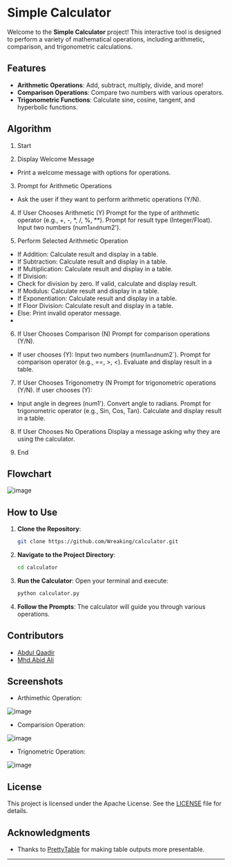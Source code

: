 
# Simple Calculator

Welcome to the **Simple Calculator** project! This interactive tool is designed to perform a variety of mathematical operations, including arithmetic, comparison, and trigonometric calculations.

## Features

- **Arithmetic Operations**: Add, subtract, multiply, divide, and more!
- **Comparison Operations**: Compare two numbers with various operators.
- **Trigonometric Functions**: Calculate sine, cosine, tangent, and hyperbolic functions.

## Algorithm

1. Start

3. Display Welcome Message
- Print a welcome message with options for operations.

3. Prompt for Arithmetic Operations
- Ask the user if they want to perform arithmetic operations (Y/N).

4. If User Chooses Arithmetic (Y)
Prompt for the type of arithmetic operator (e.g., +, -, *, /, %, **).
Prompt for result type (Integer/Float).
Input two numbers (num1` and `num2').

5. Perform Selected Arithmetic Operation
- If Addition: Calculate result and display in a table.
- If Subtraction: Calculate result and display in a table.
- If Multiplication: Calculate result and display in a table.
- If Division:
- Check for division by zero. If valid, calculate and display result.
- If Modulus: Calculate result and display in a table.
- If Exponentiation: Calculate result and display in a table.
- If Floor Division: Calculate result and display in a table.
- Else: Print invalid operator message.
- 
6. If User Chooses Comparison (N)
Prompt for comparison operations (Y/N).
- If user chooses (Y):
Input two numbers (num1` and `num2`).
Prompt for comparison operator (e.g., ==, >, <).
Evaluate and display result in a table.

7. If User Chooses Trigonometry (N
Prompt for trigonometric operations (Y/N).
If user chooses (Y):
- Input angle in degrees (num1').
Convert angle to radians.
Prompt for trigonometric operator (e.g., Sin, Cos, Tan).
Calculate and display result in a table.

8. If User Chooses No Operations
Display a message asking why they are using the calculator.

10. End

## Flowchart

![image](https://github.com/user-attachments/assets/5173904b-45ee-4c2b-8a0c-2bddbbcec223)


## How to Use

1. **Clone the Repository**:
   ```bash
   git clone https://github.com/Wreaking/calculator.git
   ```

2. **Navigate to the Project Directory**:
   ```bash
   cd calculator
   ```

3. **Run the Calculator**:
   Open your terminal and execute:
   ```bash
   python calculator.py
   ```

4. **Follow the Prompts**: The calculator will guide you through various operations.

## Contributors

- [Abdul Qaadir](https://github.com/Wreaking)
- [Mhd.Abid Ali](https://github.com/Abdgith)

## Screenshots

- Arthimethic Operation:

![image](https://github.com/user-attachments/assets/52e7b793-d4c0-4d29-b16d-21d21b6dac52)


- Comparision Operation:

![image](https://github.com/user-attachments/assets/8e8187a3-52c8-40bd-a2bb-c5cd1c59329f)


- Trignometric Operation:

![image](https://github.com/user-attachments/assets/468093fa-0f65-4a0a-bceb-047fba1e2365)


## License

This project is licensed under the Apache License. See the [LICENSE](LICENSE) file for details.

## Acknowledgments

- Thanks to [PrettyTable](https://pypi.org/project/prettytable/) for making table outputs more presentable.
---
